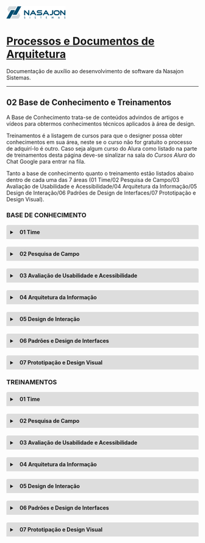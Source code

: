 ![Logo da Nasajon](../logoNasajon.png "Logo da Nasajon")
# [Processos e Documentos de Arquitetura](../ "voltar para página inicial")
Documentação de auxílio ao desenvolvimento de software da Nasajon Sistemas.

---

## 02 Base de Conhecimento e Treinamentos
A Base de Conhecimento trata-se de conteúdos advindos de artigos e vídeos para obtermos conhecimentos técnicos aplicados à área de design.

Treinamentos é a listagem de cursos para que o designer possa obter conhecimentos em sua área, neste se o curso não for gratuito o processo de adquirí-lo é outro. Caso seja algum curso do Alura como listado na parte de treinamentos desta página deve-se sinalizar na sala do *Cursos Alura* do Chat Google para entrar na fila.

Tanto a base de conhecimento  quanto o treinamento estão listados abaixo dentro de cada uma das 7 áreas (01 Time/02 Pesquisa de Campo/03 Avaliação de Usabilidade e Acessibilidade/04 Arquitetura da Informação/05 Design de Interação/06 Padrões de Design de Interfaces/07 Prototipação e Design Visual).

### BASE DE CONHECIMENTO
<details style="margin-bottom:20px;">
<style>.markdown-body>*:first-child {
    margin-top: 0 !important;
    display: none;
}</style>
  <link rel="stylesheet" href="https://cdnjs.cloudflare.com/ajax/libs/font-awesome/5.15.3/css/all.min.css" integrity="sha512-iBBXm8fW90+nuLcSKlbmrPcLa0OT92xO1BIsZ+ywDWZCvqsWgccV3gFoRBv0z+8dLJgyAHIhR35VZc2oM/gI1w==" crossorigin="anonymous" referrerpolicy="no-referrer" />
  <summary style="
    background-color: #ddd;
    padding: 10px;
    font-weight: bold;
    border-radius: 4px 4px 0 0;
    cursor:pointer;"
    title="Clique aqui para visualizar as bases de conhecimento do Time">
    <i class="fas fa-users" style="color: #2879d0;margin-right:10px;"></i> 01 Time</summary>
  <div style="
    border: 1px solid #ddd;
    border-radius: 0 0 4px 4px;
    padding: 15px;">
    <p><a href="https://www.nngroup.com/articles/workflow-expectations/" target="_blank">Expectativas de fluxo de trabalho: apresentando etapas na hora certa</a> <span style="font-size:12px;font-style:italic;color:#999;">[artigo]</span></p>
    <hr>
    <p><a href="https://www.nngroup.com/articles/wireflows/" target="_blank">Wireflows</a> <span style="font-size:12px;font-style:italic;color:#999;">[artigo]</span></p>
    <hr>
    <p><a href="http://btd.egc.ufsc.br/wp-content/uploads/2016/03/Willian-Rochadel-28-03b.pdf" target="_blank">Identificação de critérios para avaliação de ideias: um método utilizando FOLKSONOMIAS </a> <span style="font-size:12px;font-style:italic;color:#999;">[dissertação]</span></p>
  </div>
</details>

<details style="margin-bottom:20px;">
  <summary style="
    background-color: #ddd;
    padding: 10px;
    font-weight: bold;
    border-radius: 4px 4px 0 0;
    cursor:pointer;"
    title="Clique aqui para visualizar as bases de conhecimento da Pesquisa de Campo">
    <i class="fas fa-people-arrows" style="color: #2879d0;margin-right:10px;"></i> 02 Pesquisa de Campo</summary>
  <div style="
    border: 1px solid #ddd;
    border-radius: 0 0 4px 4px;
    padding: 15px;">
    <p><a href="https://www.youtube.com/watch?v=iURseUYCoRw&feature=youtu.be" target="_blank">Os desafios de criar a cultura de UX em contexto multidisciplinar</a> <span style="font-size:12px;font-style:italic;color:#999;">[vídeo]</span></p>
    <hr>
    <p><a href="http://www.repositorio.jesuita.org.br/bitstream/handle/UNISINOS/4075/51.pdf?sequence=1&isAllowed=y" target="_blank">Design Science e Design Science Research como Artefatos Metodológicos para Engenharia de Produção </a> <span style="font-size:12px;font-style:italic;color:#999;">[dissertação]</span></p>
    <hr>
    <p><a href="https://pt.slideshare.net/cezardecosta/classes-de-problemas-e-artefatos-design-science-research-disc-mtodos-de-pesquisa-ppgdesign" target="_blank">Classes de Problemas e Artefatos - Design Science Research </a> <span style="font-size:12px;font-style:italic;color:#999;">[seminário]</span></p>
  </div>
  </div>
</details>

<details style="margin-bottom:20px;">
  <summary style="
    background-color: #ddd;
    padding: 10px;
    font-weight: bold;
    border-radius: 4px 4px 0 0;
    cursor:pointer;"
    title="Clique aqui para visualizar as bases de conhecimento da Avaliação de Usabilidade e Acessibilidade">
    <i class="fas fa-universal-access" style="color: #2879d0;margin-right:10px;"></i> 03 Avaliação de Usabilidade e Acessibilidade</summary>
  <div style="
    border: 1px solid #ddd;
    border-radius: 0 0 4px 4px;
    padding: 15px;">
    <p><a href="https://www.nngroup.com/articles/ten-usability-heuristics/" target="_blank">10 Heurísticas de usabilidade para design de interface de usuário</a> <span style="font-size:12px;font-style:italic;color:#999;">[artigo]</span></p>
    <hr>
    <p><a href="https://www.nngroup.com/articles/usability-problems-found-by-heuristic-evaluation/" target="_blank">Características de problemas de usabilidade encontrados por avaliação heurística</a> <span style="font-size:12px;font-style:italic;color:#999;">[artigo]</span></p>
  </div>
</details>

<details style="margin-bottom:20px;">
  <summary style="
    background-color: #ddd;
    padding: 10px;
    font-weight: bold;
    border-radius: 4px 4px 0 0;
    cursor:pointer;"
    title="Clique aqui para visualizar as bases de conhecimento da Arquitetura da Informação">
    <i class="fas fa-sitemap" style="color: #2879d0;margin-right:10px;"></i> 04 Arquitetura da Informação</summary>
  <div style="
    border: 1px solid #ddd;
    border-radius: 0 0 4px 4px;
    padding: 15px;">
    <p><a href="https://www.nngroup.com/articles/chunking" target="_blank">Como a fragmentação ajuda no processamento de conteúdo</a> <span style="font-size:12px;font-style:italic;color:#999;">[artigo]</span></p>
  </div>
</details>

<details style="margin-bottom:20px;">
  <summary style="
    background-color: #ddd;
    padding: 10px;
    font-weight: bold;
    border-radius: 4px 4px 0 0;
    cursor:pointer;"
    title="Clique aqui para visualizar as bases de conhecimento do Design de Interação">
    <i class="far fa-hand-point-up" style="color: #2879d0;margin-right:10px;"></i> 05 Design de Interação</summary>
  <div style="
    border: 1px solid #ddd;
    border-radius: 0 0 4px 4px;
    padding: 15px;">
    <p><a href="https://www.nngroup.com/articles/mental-models" target="_blank">Modelos mentais</a> <span style="font-size:12px;font-style:italic;color:#999;">[artigo]</span></p>
    <hr>
    <p><a href="https://www.nngroup.com/articles/minimize-cognitive-load" target="_blank">Minimize a carga cognitiva para maximizar a usabilidade</a> <span style="font-size:12px;font-style:italic;color:#999;">[artigo]</span></p>
    <hr>
    <p><a href="https://www.nngroup.com/articles/task-analysis" target="_blank">Análise de tarefas: apoie os usuários na realização de suas metas</a> <span style="font-size:12px;font-style:italic;color:#999;">[artigo]</span></p>
    <hr>
    <p><a href="https://www.nngroup.com/articles/working-memory-external-memory" target="_blank">Memória de trabalho e memória externa</a> <span style="font-size:12px;font-style:italic;color:#999;">[artigo]</span></p>
    <hr>
    <p><a href="https://www.nngroup.com/articles/fresh-vs-familiar-aggressive-redesign" target="_blank">Os usuários odeiam mudanças</a> <span style="font-size:12px;font-style:italic;color:#999;">[artigo]</span></p>
    <hr>
    <p><a href="https://www.nngroup.com/articles/false-consensus" target="_blank">Você não é o usuário: o efeito de falso consenso</a> <span style="font-size:12px;font-style:italic;color:#999;">[artigo]</span></p>
  </div>
</details>

<details style="margin-bottom:20px;">
  <summary style="
    background-color: #ddd;
    padding: 10px;
    font-weight: bold;
    border-radius: 4px 4px 0 0;
    cursor:pointer;"
    title="Clique aqui para visualizar as bases de conhecimento dos Padrões e Design de Interfaces">
    <i class="fas fa-window-restore" style="color: #2879d0;margin-right:10px;"></i> 06 Padrões e Design de Interfaces</summary>
  <div style="
    border: 1px solid #ddd;
    border-radius: 0 0 4px 4px;
    padding: 15px;">
    <p><a href="https://www.nngroup.com/articles/common-region" target="_blank">O princípio da região comum: os contêineres criam agrupamentos</a> <span style="font-size:12px;font-style:italic;color:#999;">[artigo]</span></p>
    <hr>
    <p><a href="https://atomicdesign.bradfrost.com/chapter-2/" target="_blank">Atomic Design Methodology</a> <span style="font-size:12px;font-style:italic;color:#999;">[artigo]</span></p>
  </div>
</details>

<details style="margin-bottom:20px;">
  <summary style="
    background-color: #ddd;
    padding: 10px;
    font-weight: bold;
    border-radius: 4px 4px 0 0;
    cursor:pointer;"
    title="Clique aqui para visualizar as bases de conhecimento de Prototipação e Design Visual">
    <i class="fab fa-figma" style="color: #2879d0;margin-right:10px;"></i> 07 Prototipação e Design Visual</summary>
  <div style="
    border: 1px solid #ddd;
    border-radius: 0 0 4px 4px;
    padding: 15px;">
    <p><a href="https://designmodo.com/wireframing-prototyping-mockuping/#1-what-is-a-wireframe" target="_blank">Wireframing, prototipagem, mockuping - qual é a diferença?</a> <span style="font-size:12px;font-style:italic;color:#999;">[artigo]</span></p>
    <hr>
    <p><a href="https://www.nngroup.com/articles/principles-visual-design" target="_blank">5 princípios de design visual em UX</a> <span style="font-size:12px;font-style:italic;color:#999;">[artigo]</span></p>
    <hr>
    <p><a href="https://medium.muz.li/building-design-systems-with-atomic-design-93a13286f676#52e8" target="_blank">Building Design Systems with Atomic Design</a> <span style="font-size:12px;font-style:italic;color:#999;">[artigo]</span></p>
    <hr>
    <p><a href="https://medium.com/eightshapes-llc/tokens-in-design-systems-25dd82d58421" target="_blank">Tokens in Design Systems</a> <span style="font-size:12px;font-style:italic;color:#999;">[artigo]</span></p>
    <hr>
    <p><a href="https://uxplanet.org/marie-kondoing-for-ux-designers-organizing-my-figma-files-d1e4be32dd67" target="_blank">Capa para os protótipos feitos no Figma</a> <span style="font-size:12px;font-style:italic;color:#999;">[artigo]</span></p>
  </div>
</details>


### TREINAMENTOS
<details style="margin-bottom:20px;">
  <summary style="
    background-color: #ddd;
    padding: 10px;
    font-weight: bold;
    border-radius: 4px 4px 0 0;
    cursor:pointer;"
    title="Clique aqui para visualizar os treinamentos do Time">
    <i class="fas fa-users" style="color: #2879d0;margin-right:10px;"></i> 01 Time</summary>
  <div style="
    border: 1px solid #ddd;
    border-radius: 0 0 4px 4px;
    padding: 15px;">
    <p>Ainda sem treinamento sobre esse assunto.</p>
  </div>
</details>

<details style="margin-bottom:20px;">
  <summary style="
    background-color: #ddd;
    padding: 10px;
    font-weight: bold;
    border-radius: 4px 4px 0 0;
    cursor:pointer;"
    title="Clique aqui para visualizar os treinamentos de Pesquisa de Campo">
    <i class="fas fa-people-arrows" style="color: #2879d0;margin-right:10px;"></i> 02 Pesquisa de Campo</summary>
  <div style="
    border: 1px solid #ddd;
    border-radius: 0 0 4px 4px;
    padding: 15px;">
    <p>Ainda sem treinamento sobre esse assunto.</p>
  </div>
</details>

<details style="margin-bottom:20px;">
  <summary style="
    background-color: #ddd;
    padding: 10px;
    font-weight: bold;
    border-radius: 4px 4px 0 0;
    cursor:pointer;"
    title="Clique aqui para visualizar os treinamentos de Avaliação de Usabilidade e Acessibilidade">
    <i class="fas fa-universal-access" style="color: #2879d0;margin-right:10px;"></i> 03 Avaliação de Usabilidade e Acessibilidade</summary>
  <div style="
    border: 1px solid #ddd;
    border-radius: 0 0 4px 4px;
    padding: 15px;">
    <p><a href="https://www.alura.com.br/curso-online-ux-research-avaliacao-heuristica" target="_blank">UX Research: avaliação heurística</a> <span style="font-size:12px;font-style:italic;color:#999;">[curso]</span></p>
  </div>
</details>

<details style="margin-bottom:20px;">
  <summary style="
    background-color: #ddd;
    padding: 10px;
    font-weight: bold;
    border-radius: 4px 4px 0 0;
    cursor:pointer;"
    title="Clique aqui para visualizar os treinamentos de Arquitetura da Informação">
    <i class="fas fa-sitemap" style="color: #2879d0;margin-right:10px;"></i> 04 Arquitetura da Informação</summary>
  <div style="
    border: 1px solid #ddd;
    border-radius: 0 0 4px 4px;
    padding: 15px;">
    <p>Ainda sem treinamento sobre esse assunto.</p>
  </div>
</details>

<details style="margin-bottom:20px;">
  <summary style="
    background-color: #ddd;
    padding: 10px;
    font-weight: bold;
    border-radius: 4px 4px 0 0;
    cursor:pointer;"
    title="Clique aqui para visualizar os treinamentos de Design de Interação">
    <i class="far fa-hand-point-up" style="color: #2879d0;margin-right:10px;"></i> 05 Design de Interação</summary>
  <div style="
    border: 1px solid #ddd;
    border-radius: 0 0 4px 4px;
    padding: 15px;">
    <p>Ainda sem treinamento sobre esse assunto.</p>
  </div>
</details>

<details style="margin-bottom:20px;">
  <summary style="
    background-color: #ddd;
    padding: 10px;
    font-weight: bold;
    border-radius: 4px 4px 0 0;
    cursor:pointer;"
    title="Clique aqui para visualizar os treinamentos dos Padrões e Design de Interfaces">
    <i class="fas fa-window-restore" style="color: #2879d0;margin-right:10px;"></i> 06 Padrões e Design de Interfaces</summary>
  <div style="
    border: 1px solid #ddd;
    border-radius: 0 0 4px 4px;
    padding: 15px;">
    <p>Ainda sem treinamento sobre esse assunto.</p>
  </div>
</details>

<details style="margin-bottom:20px;">
  <summary style="
    background-color: #ddd;
    padding: 10px;
    font-weight: bold;
    border-radius: 4px 4px 0 0;
    cursor:pointer;"
    title="Clique aqui para visualizar os treinamentos de Prototipação e Design Visual">
    <i class="fab fa-figma" style="color: #2879d0;margin-right:10px;"></i> 07 Prototipação e Design Visual</summary>
  <div style="
    border: 1px solid #ddd;
    border-radius: 0 0 4px 4px;
    padding: 15px;">
    <p><a href="https://www.alura.com.br/curso-online-design-grafico-gestalt" target="_blank">Design gráfico com Gestalt: Desenvolva um projeto gráfico</a> <span style="font-size:12px;font-style:italic;color:#999;">[curso]</span></p>
    <hr>
    <p><a href="https://www.alura.com.br/curso-online-figma-design-visual-site-mobile" target="_blank">Figma: Design visual de um site mobile</a> <span style="font-size:12px;font-style:italic;color:#999;">[curso]</span></p>
    <hr>
    <p><a href="https://www.alura.com.br/curso-online-figma-componentes-interface" target="_blank">Figma: Componentes da interface</a> <span style="font-size:12px;font-style:italic;color:#999;">[curso]</span></p>
    <hr>
    <p><a href="https://www.alura.com.br/curso-online-figma-refinamento-visual-interface" target="_blank">Figma: Refinando o visual da interface</a> <span style="font-size:12px;font-style:italic;color:#999;">[curso]</span></p>
  </div>
</details>
